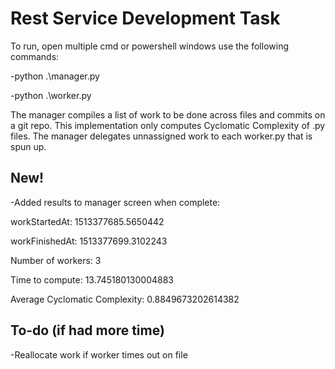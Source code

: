 # Rest Service Development Task

To run, open multiple cmd or powershell windows use the following commands:

-python .\manager.py

-python .\worker.py

The manager compiles a list of work to be done across files and commits on a git repo. This implementation only computes Cyclomatic Complexity of .py files.
The manager delegates unnassigned work to each worker.py that is spun up.

## New!
-Added results to manager screen when complete:

workStartedAt:  1513377685.5650442

workFinishedAt:  1513377699.3102243

Number of workers:  3

Time to compute:  13.745180130004883

Average Cyclomatic Complexity:  0.8849673202614382


## To-do (if had more time)
-Reallocate work if worker times out on file
